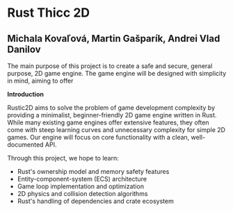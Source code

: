 # Rust Thicc 2D

## Michala Kovaľová, Martin Gašparík, Andrei Vlad Danilov

The main purpose of this project is to create a safe and secure, general purpose, 2D game engine. The game engine will be designed with simplicity in mind, aiming to offer 

**Introduction**

Rustic2D aims to solve the problem of game development complexity by providing a minimalist, beginner-friendly 2D game engine written in Rust. While many existing game engines offer extensive features, they often come with steep learning curves and unnecessary complexity for simple 2D games. Our engine will focus on core functionality with a clean, well-documented API.

Through this project, we hope to learn:

* Rust's ownership model and memory safety features  
* Entity-component-system (ECS) architecture  
* Game loop implementation and optimization  
* 2D physics and collision detection algorithms  
* Rust's handling of dependencies and crate ecosystem